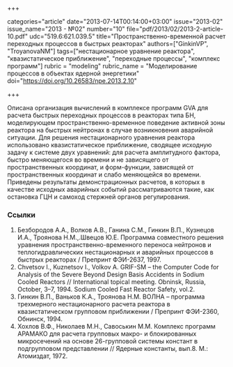 +++

categories="article"
date="2013-07-14T00:14:00+03:00"
issue="2013-02"
issue_name="2013 - №02"
number="10"
file="pdf/2013/02/2013-2-article-10.pdf"
udc="519.6:621.039.5"
title="Пространственно-временной расчет переходных процессов в быстрых реакторах"
authors=["GinkinVP", "TroyanovaNM"]
tags=["нестационарное уравнение реактора", "квазистатическое приближение", "переходные процессы", "комплекс программ"]
rubric = "modeling"
rubric_name = "Моделирование процессов в объектах ядерной энергетики"
doi="https://doi.org/10.26583/npe.2013.2.10"

+++

Описана организация вычислений в комплексе программ GVA для расчета быстрых переходных процессов в реакторах типа БН, моделирующем пространственно-временное поведение активной зоны реактора на быстрых нейтронах в случае возникновения аварийной ситуации. Для решения нестационарного уравнения реактора использовано квазистатическое приближение, сводящее исходную задачу к системе двух уравнений: для расчета амплитудного фактора, быстро меняющегося во времени и не зависящего от пространственных координат, и форм-функции, зависящей от пространственных координат и слабо меняющейся во времени. Приведены результаты демонстрационных расчетов, в которых в качестве исходных аварийных событий рассматриваются такие, как остановка ГЦН и самоход стержней органов регулирования.

### Ссылки

1. Безбородов А.А., Волков А.В., Ганина С.М., Гинкин В.П., Кузнецов И.А., Троянова Н.М.,.Швецов Ю.Е. Программа совместного решения уравнения пространственно-временного переноса нейтронов и теплогидравлических нестационарных и аварийных процессов в быстрых реакторах / Препринт ФЭИ-2637, 1997.
2. Chvetsov I., Kuznetsov I., Volkov A. GRIF-SM – the Computer Code for Analysis of the Severe Beyond Design Basis Accidents in Sodium Cooled Reactors // International topical meeting. Obninsk, Russia, October, 3–7, 1994. Sodium Cooled Fast Reactor Safety, vol.2.
3. Гинкин В.П., Ваньков К.А., Троянова Н.М. ВОЛНА – программа трехмерного нестационарного расчета реактора в квазистатическом групповом приближении / Препринт ФЭИ-2360, Обнинск, 1994.
4. Хохлов В.Ф., Николаев М.Н., Савоськин М.М. Комплекс программ АРАМАКО для расчета групповых макро- и блокированных микросечений на основе 26-групповой системы констант в подгрупповом представлении // Ядерные константы, вып.8. М.: Атомиздат, 1972.